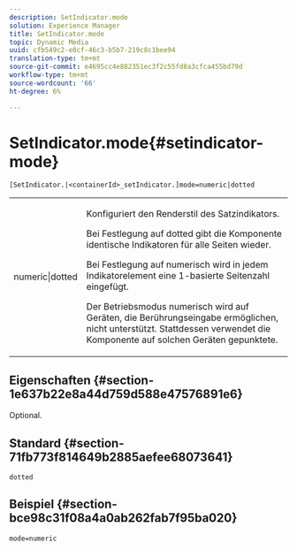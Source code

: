 ```yaml
---
description: SetIndicator.mode
solution: Experience Manager
title: SetIndicator.mode
topic: Dynamic Media
uuid: cfb549c2-e0cf-46c3-b5b7-219c8c1bee94
translation-type: tm+mt
source-git-commit: e4695cc4e882351ec3f2c55fd8a3cfca455bd79d
workflow-type: tm+mt
source-wordcount: '66'
ht-degree: 6%

---
```



# SetIndicator.mode{#setindicator-mode}

`[SetIndicator.|<containerId>_setIndicator.]mode=numeric|dotted`

<table id="table_0BEA0B5FFDF64E5594B534B2A87A6D88"> 
 <tbody> 
  <tr> 
   <td colname="col1"> <p> <span class="codeph"> numeric|dotted</span> </p> </td> 
   <td colname="col2"> <p> Konfiguriert den Renderstil des Satzindikators. </p> <p>Bei Festlegung auf <span class="codeph"> dotted</span> gibt die Komponente identische Indikatoren für alle Seiten wieder. </p> <p>Bei Festlegung auf <span class="codeph"> numerisch</span> wird in jedem Indikatorelement eine 1-basierte Seitenzahl eingefügt. </p> <p>Der Betriebsmodus <span class="codeph"> numerisch</span> wird auf Geräten, die Berührungseingabe ermöglichen, nicht unterstützt. Stattdessen verwendet die Komponente auf solchen Geräten <span class="codeph"> gepunktete</span>. </p> </td> 
  </tr> 
 </tbody> 
</table>

## Eigenschaften {#section-1e637b22e8a44d759d588e47576891e6}

Optional.

## Standard {#section-71fb773f814649b2885aefee68073641}

`dotted`

## Beispiel {#section-bce98c31f08a4a0ab262fab7f95ba020}

`mode=numeric`
